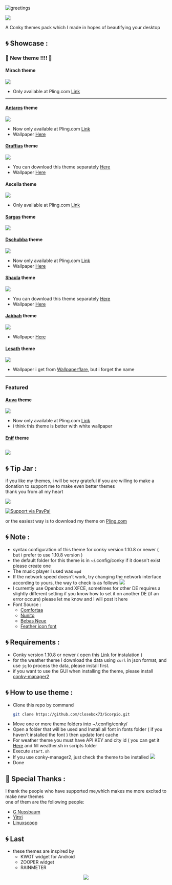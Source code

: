 ![greetings](/Asset/Scorpio.png)

![](https://api.visitorbadge.io/api/VisitorHit?user=closebox73&repo=Scorpio&countColor=%23C577DC)

A Conky themes pack which I made in hopes of beautifying your desktop 

## :cyclone: Showcase :

### :rocket: New theme !!!! :rocket:
#### Mirach theme

![](/Asset/mirach.png)
- Only available at Pling.com [Link](https://www.pling.com/p/1851356/)
---------------------------------------------------
#### [Antares](/Antares) theme

![](/Asset/antares.png)
- Now only available at Pling.com [Link](https://www.pling.com/p/1831404/)
- Wallpaper [Here](https://unsplash.com/photos/xFjAftU8lMY)
#### [Graffias](/Graffias) theme

![](/Graffias/preview.png)
- You can download this theme separately [Here](https://www.pling.com/p/1856062/)
- Wallpaper [Here](https://unsplash.com/photos/JgOeRuGD_Y4)
#### Ascella theme

![](/Asset/ascella.png)
- Only available at Pling.com [Link](https://www.pling.com/p/1847432/)
#### [Sargas](/Sargas) theme

![](/Sargas/preview.png)
#### [Dschubba](/Dschubba) theme

![](/Asset/dschubba.png)
- Now only available at Pling.com [Link](https://www.pling.com/p/1833556/)
- Wallpaper [Here](https://unsplash.com/photos/DgdJ_0us5SE)

#### [Shaula](/Shaula) theme

![](/Shaula/preview.png)
- You can download this theme separately [Here](https://www.pling.com/p/1837774/)
- Wallpaper [Here](https://unsplash.com/photos/MF9Wy1NA55I)

#### [Jabbah](/Jabbah) theme

![](/Jabbah/preview.png)
- Wallpaper [Here](https://unsplash.com/photos/RsRTIofe0HE)

#### [Lesath](/Lesath) theme

![](/Lesath/preview.png)
- Wallpaper i get from [Wallpaperflare](https://wallpaperflare.com), but i forget the name
------------------------------------------------------------------------
### Featured
#### [Auva](/Auva) theme

![](/Asset/auva.png)
- Now only available at Pling.com [Link](https://www.pling.com/p/1833586/)
- i think this theme is better with white wallpaper
#### [Enif](/Enif) theme

![](/Enif/preview.png)
------------------------------------------------------------------------

## :cyclone: Tip Jar :
if you like my themes, i will be very grateful if you are willing to make a donation to support me to make even better themes<br />
thank you from all my heart

[![](https://ko-fi.com/img/githubbutton_sm.svg)](https://ko-fi.com/closebox73)

[![Support via PayPal](https://cdn.rawgit.com/twolfson/paypal-github-button/1.0.0/dist/button.svg)](https://www.paypal.me/closebox73/)

or the easiest way is to download my theme on [Pling.com](https://www.pling.com/u/closebox73x) 

## :cyclone: Note :
- syntax configuration of this theme for conky version 1.10.8 or newer  ( but i prefer to use 1.10.8 version )
- the default folder for this theme is in ~/.config/conky if it doesn't exist please create one
- The music player I used was `mpd`
- If the network speed doesn't work, try changing the network interface according to yours, the way to check is as follows
	![](/Asset/Wlan.png)
- I currently use Openbox and XFCE, sometimes for other DE requires a slightly different setting
	if you know how to set it on another DE (if an error occurs) please let me know and I will post it here 
- Font Source :
	 - [Comfortaa](https://fonts.google.com/specimen/Comfortaa)
	 - [Nunito](https://fonts.google.com/specimen/Nunito)
	 - [Bebas Neue](https://fonts.google.com/specimen/Bebas+Neue)
	 - [Feather icon font](https://github.com/AT-UI/feather-font)

## :cyclone: Requirements :
- Conky version 1.10.8 or newer ( open this  [Link](https://github.com/brndnmtthws/conky) for instalation )
- for the weather theme I download the data using `curl` in json format, and use `jq` to process the data, please install first.
- if you want to use the GUI when installing the theme, please install [conky-manager2](https://github.com/zcot/conky-manager2)

## :cyclone: How to use theme :
- Clone this repo by command
  ```bash
  git clone https://github.com/closebox73/Scorpio.git
  ```
- Move one or more theme folders into ~/.config/conky/
- Open a folder that will be used and Install all font in fonts folder ( if you haven't installed the font ) then update font cache
- For weather theme you must have API KEY and city id ( you can get it [Here](https://openweathermap.org) and fill weather.sh in scripts folder
- Execute `start.sh`
- If you use conky-manager2, just check the theme to be installed
	![](/Asset/CM2.png)
- Done

## :gift: Special Thanks :
I thank the people who have supported me,which makes me more excited to make new themes<br />
one of them are the following people:

- [G Nussbaum](https://github.com/gnussbaum67)
- [Yittri](https://github.com/yittri)
- [Linuxscoop](https://github.com/linuxscoop/)

## :cyclone: Last
- these themes are inspired by
	- KWGT widget for Android
	- ZOOPER widget
	- RAINMETER 

<p align="center"><a href="https://github.com/closebox73/Scorpio/blob/master/LICENSE"><img src="https://img.shields.io/static/v1.svg?style=rounded-square&label=License&message=MIT-License&logoColor=white&logo=github&colorA=282C35&colorB=C678DD"/></a></p>
